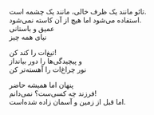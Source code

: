 تائو مانند یک ظرف خالی، مانند یک چشمه است.  
استفاده می‌شود اما هیچ از آن کاسته نمی‌شود.  
عمیق و باستانی  
نیای همه چیز


تیغ‌ات را کند کن!  
و پیچیدگی‌ها را دور بیانداز  
نور چراغ‌ات را آهسته‌تر کن


پنهان اما همیشه حاضر  
فرزند چه کسی‌ست؟ نمی‌دانم!  
اما قبل از زمین و آسمان زاده شده‌است.

